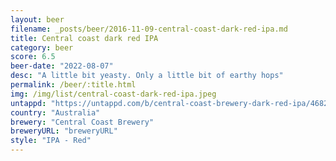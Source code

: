 ```yaml
---
layout: beer
filename: _posts/beer/2016-11-09-central-coast-dark-red-ipa.md
title: Central coast dark red IPA
category: beer
score: 6.5
beer-date: "2022-08-07"
desc: "A little bit yeasty. Only a little bit of earthy hops"
permalink: /beer/:title.html
img: /img/list/central-coast-dark-red-ipa.jpeg
untappd: "https://untappd.com/b/central-coast-brewery-dark-red-ipa/4682516"
country: "Australia"
brewery: "Central Coast Brewery"
breweryURL: "breweryURL"
style: "IPA - Red"
---
```

